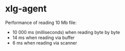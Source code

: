 # xlg-agent

Performance of reading 10 Mb file:

- 10 000 ms (milliseconds) when reading byte by byte
- 14 ms when reading via buffer
- 6 ms when reading via scanner
